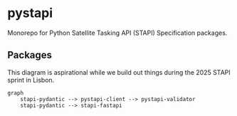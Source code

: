 # pystapi

Monorepo for Python Satellite Tasking API (STAPI) Specification packages.

## Packages

This diagram is aspirational while we build out things during the 2025 STAPI sprint in Lisbon.

```mermaid
graph
    stapi-pydantic --> pystapi-client --> pystapi-validator
    stapi-pydantic --> stapi-fastapi
```
